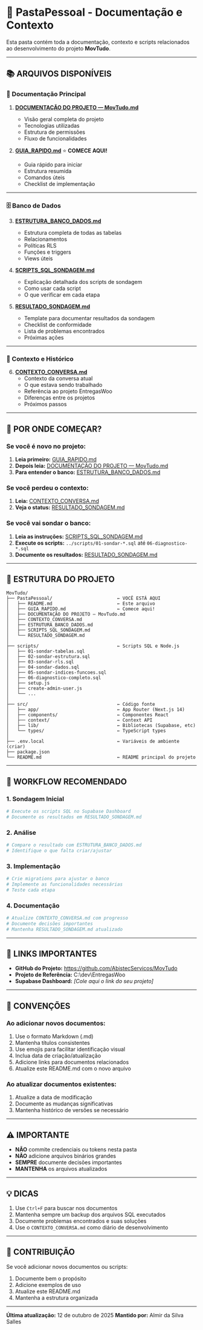 # 📁 PastaPessoal - Documentação e Contexto

Esta pasta contém toda a documentação, contexto e scripts relacionados ao desenvolvimento do projeto **MovTudo**.

---

## 📚 ARQUIVOS DISPONÍVEIS

### 📖 Documentação Principal

1. **[DOCUMENTAÇÃO DO PROJETO — MovTudo.md](./DOCUMENTAÇÃO%20DO%20PROJETO%20—%20MovTudo.md)**
   - Visão geral completa do projeto
   - Tecnologias utilizadas
   - Estrutura de permissões
   - Fluxo de funcionalidades

2. **[GUIA_RAPIDO.md](./GUIA_RAPIDO.md)** ⭐ **COMECE AQUI!**
   - Guia rápido para iniciar
   - Estrutura resumida
   - Comandos úteis
   - Checklist de implementação

---

### 🗄️ Banco de Dados

3. **[ESTRUTURA_BANCO_DADOS.md](./ESTRUTURA_BANCO_DADOS.md)**
   - Estrutura completa de todas as tabelas
   - Relacionamentos
   - Políticas RLS
   - Funções e triggers
   - Views úteis

4. **[SCRIPTS_SQL_SONDAGEM.md](./SCRIPTS_SQL_SONDAGEM.md)**
   - Explicação detalhada dos scripts de sondagem
   - Como usar cada script
   - O que verificar em cada etapa

5. **[RESULTADO_SONDAGEM.md](./RESULTADO_SONDAGEM.md)**
   - Template para documentar resultados da sondagem
   - Checklist de conformidade
   - Lista de problemas encontrados
   - Próximas ações

---

### 💬 Contexto e Histórico

6. **[CONTEXTO_CONVERSA.md](./CONTEXTO_CONVERSA.md)**
   - Contexto da conversa atual
   - O que estava sendo trabalhado
   - Referência ao projeto EntregasWoo
   - Diferenças entre os projetos
   - Próximos passos

---

## 🚀 POR ONDE COMEÇAR?

### Se você é novo no projeto:

1. **Leia primeiro:** [GUIA_RAPIDO.md](./GUIA_RAPIDO.md)
2. **Depois leia:** [DOCUMENTAÇÃO DO PROJETO — MovTudo.md](./DOCUMENTAÇÃO%20DO%20PROJETO%20—%20MovTudo.md)
3. **Para entender o banco:** [ESTRUTURA_BANCO_DADOS.md](./ESTRUTURA_BANCO_DADOS.md)

### Se você perdeu o contexto:

1. **Leia:** [CONTEXTO_CONVERSA.md](./CONTEXTO_CONVERSA.md)
2. **Veja o status:** [RESULTADO_SONDAGEM.md](./RESULTADO_SONDAGEM.md)

### Se você vai sondar o banco:

1. **Leia as instruções:** [SCRIPTS_SQL_SONDAGEM.md](./SCRIPTS_SQL_SONDAGEM.md)
2. **Execute os scripts:** `../scripts/01-sondar-*.sql` até `06-diagnostico-*.sql`
3. **Documente os resultados:** [RESULTADO_SONDAGEM.md](./RESULTADO_SONDAGEM.md)

---

## 📂 ESTRUTURA DO PROJETO

```
MovTudo/
├── PastaPessoal/                        ← VOCÊ ESTÁ AQUI
│   ├── README.md                        ← Este arquivo
│   ├── GUIA_RAPIDO.md                   ← Comece aqui!
│   ├── DOCUMENTAÇÃO DO PROJETO — MovTudo.md
│   ├── CONTEXTO_CONVERSA.md
│   ├── ESTRUTURA_BANCO_DADOS.md
│   ├── SCRIPTS_SQL_SONDAGEM.md
│   └── RESULTADO_SONDAGEM.md
│
├── scripts/                             ← Scripts SQL e Node.js
│   ├── 01-sondar-tabelas.sql
│   ├── 02-sondar-estrutura.sql
│   ├── 03-sondar-rls.sql
│   ├── 04-sondar-dados.sql
│   ├── 05-sondar-indices-funcoes.sql
│   ├── 06-diagnostico-completo.sql
│   ├── setup.js
│   ├── create-admin-user.js
│   └── ...
│
├── src/                                 ← Código fonte
│   ├── app/                             ← App Router (Next.js 14)
│   ├── components/                      ← Componentes React
│   ├── context/                         ← Context API
│   ├── lib/                             ← Bibliotecas (Supabase, etc)
│   └── types/                           ← TypeScript types
│
├── .env.local                           ← Variáveis de ambiente (criar)
├── package.json
└── README.md                            ← README principal do projeto
```

---

## 🎯 WORKFLOW RECOMENDADO

### 1. Sondagem Inicial
```bash
# Execute os scripts SQL no Supabase Dashboard
# Documente os resultados em RESULTADO_SONDAGEM.md
```

### 2. Análise
```bash
# Compare o resultado com ESTRUTURA_BANCO_DADOS.md
# Identifique o que falta criar/ajustar
```

### 3. Implementação
```bash
# Crie migrations para ajustar o banco
# Implemente as funcionalidades necessárias
# Teste cada etapa
```

### 4. Documentação
```bash
# Atualize CONTEXTO_CONVERSA.md com progresso
# Documente decisões importantes
# Mantenha RESULTADO_SONDAGEM.md atualizado
```

---

## 🔗 LINKS IMPORTANTES

- **GitHub do Projeto:** https://github.com/AbistecServicos/MovTudo
- **Projeto de Referência:** C:\dev\EntregasWoo
- **Supabase Dashboard:** _[Cole aqui o link do seu projeto]_

---

## 📝 CONVENÇÕES

### Ao adicionar novos documentos:

1. Use o formato Markdown (.md)
2. Mantenha títulos consistentes
3. Use emojis para facilitar identificação visual
4. Inclua data de criação/atualização
5. Adicione links para documentos relacionados
6. Atualize este README.md com o novo arquivo

### Ao atualizar documentos existentes:

1. Atualize a data de modificação
2. Documente as mudanças significativas
3. Mantenha histórico de versões se necessário

---

## ⚠️ IMPORTANTE

- **NÃO** commite credenciais ou tokens nesta pasta
- **NÃO** adicione arquivos binários grandes
- **SEMPRE** documente decisões importantes
- **MANTENHA** os arquivos atualizados

---

## 💡 DICAS

1. Use `Ctrl+F` para buscar nos documentos
2. Mantenha sempre um backup dos arquivos SQL executados
3. Documente problemas encontrados e suas soluções
4. Use o `CONTEXTO_CONVERSA.md` como diário de desenvolvimento

---

## 🤝 CONTRIBUIÇÃO

Se você adicionar novos documentos ou scripts:

1. Documente bem o propósito
2. Adicione exemplos de uso
3. Atualize este README.md
4. Mantenha a estrutura organizada

---

**Última atualização:** 12 de outubro de 2025
**Mantido por:** Almir da Silva Salles







